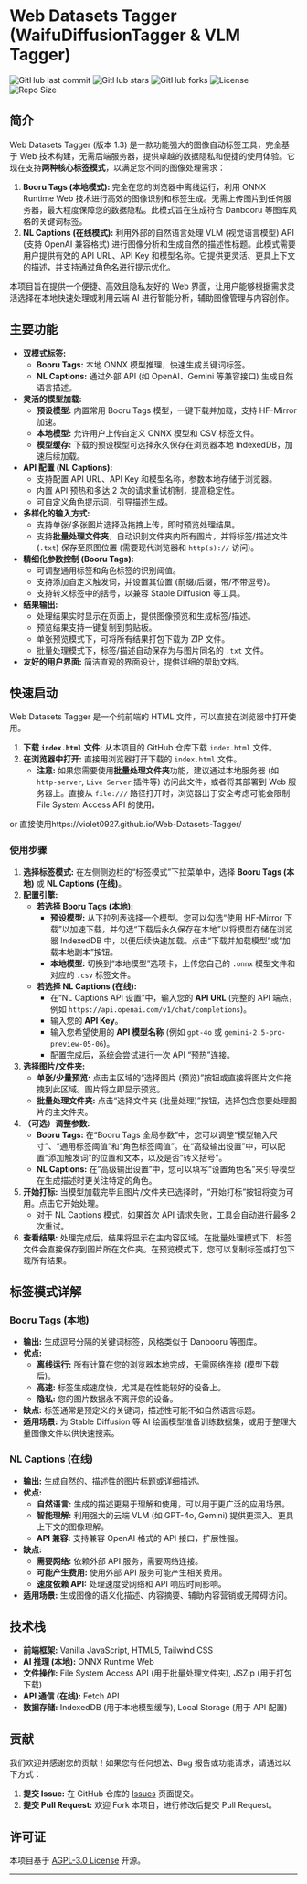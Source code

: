 # Web Datasets Tagger (WaifuDiffusionTagger & VLM Tagger)

![GitHub last commit](https://img.shields.io/github/last-commit/violet0927/Web-Datasets-Tagger?color=blue&style=flat-square)
![GitHub stars](https://img.shields.io/github/stars/violet0927/Web-Datasets-Tagger?style=flat-square)
![GitHub forks](https://img.shields.io/github/forks/violet0927/Web-Datasets-Tagger?style=flat-square)
![License](https://img.shields.io/github/license/violet0927/Web-Datasets-Tagger?style=flat-square)
![Repo Size](https://img.shields.io/github/repo-size/violet0927/Web-Datasets-Tagger?style=flat-square)

## 简介

Web Datasets Tagger (版本 1.3) 是一款功能强大的图像自动标签工具，完全基于 Web 技术构建，无需后端服务器，提供卓越的数据隐私和便捷的使用体验。它现在支持**两种核心标签模式**，以满足您不同的图像处理需求：

1.  **Booru Tags (本地模式):** 完全在您的浏览器中离线运行，利用 ONNX Runtime Web 技术进行高效的图像识别和标签生成。无需上传图片到任何服务器，最大程度保障您的数据隐私。此模式旨在生成符合 Danbooru 等图库风格的关键词标签。
2.  **NL Captions (在线模式):** 利用外部的自然语言处理 VLM (视觉语言模型) API (支持 OpenAI 兼容格式) 进行图像分析和生成自然的描述性标题。此模式需要用户提供有效的 API URL、API Key 和模型名称。它提供更灵活、更具上下文的描述，并支持通过角色名进行提示优化。

本项目旨在提供一个便捷、高效且隐私友好的 Web 界面，让用户能够根据需求灵活选择在本地快速处理或利用云端 AI 进行智能分析，辅助图像管理与内容创作。

## 主要功能

*   **双模式标签:**
    *   **Booru Tags:** 本地 ONNX 模型推理，快速生成关键词标签。
    *   **NL Captions:** 通过外部 API (如 OpenAI、Gemini 等兼容接口) 生成自然语言描述。
*   **灵活的模型加载:**
    *   **预设模型:** 内置常用 Booru Tags 模型，一键下载并加载，支持 HF-Mirror 加速。
    *   **本地模型:** 允许用户上传自定义 ONNX 模型和 CSV 标签文件。
    *   **模型缓存:** 下载的预设模型可选择永久保存在浏览器本地 IndexedDB，加速后续加载。
*   **API 配置 (NL Captions):**
    *   支持配置 API URL、API Key 和模型名称，参数本地存储于浏览器。
    *   内置 API 预热和多达 2 次的请求重试机制，提高稳定性。
    *   可自定义角色提示词，引导描述生成。
*   **多样化的输入方式:**
    *   支持单张/多张图片选择及拖拽上传，即时预览处理结果。
    *   支持**批量处理文件夹**，自动识别文件夹内所有图片，并将标签/描述文件 (`.txt`) 保存至原图位置 (需要现代浏览器和 `http(s)://` 访问)。
*   **精细化参数控制 (Booru Tags):**
    *   可调整通用标签和角色标签的识别阈值。
    *   支持添加自定义触发词，并设置其位置 (前缀/后缀，带/不带逗号)。
    *   支持转义标签中的括号，以兼容 Stable Diffusion 等工具。
*   **结果输出:**
    *   处理结果实时显示在页面上，提供图像预览和生成标签/描述。
    *   预览结果支持一键复制到剪贴板。
    *   单张预览模式下，可将所有结果打包下载为 ZIP 文件。
    *   批量处理模式下，标签/描述自动保存为与图片同名的 `.txt` 文件。
*   **友好的用户界面:** 简洁直观的界面设计，提供详细的帮助文档。

## 快速启动

Web Datasets Tagger 是一个纯前端的 HTML 文件，可以直接在浏览器中打开使用。

1.  **下载 `index.html` 文件:**
    从本项目的 GitHub 仓库下载 `index.html` 文件。
2.  **在浏览器中打开:**
    直接用浏览器打开下载的 `index.html` 文件。
    *   **注意:** 如果您需要使用**批量处理文件夹**功能，建议通过本地服务器 (如 `http-server`, `Live Server` 插件等) 访问此文件，或者将其部署到 Web 服务器上。直接从 `file:///` 路径打开时，浏览器出于安全考虑可能会限制 File System Access API 的使用。

or 直接使用https://violet0927.github.io/Web-Datasets-Tagger/

### 使用步骤

1.  **选择标签模式:** 在左侧侧边栏的“标签模式”下拉菜单中，选择 **Booru Tags (本地)** 或 **NL Captions (在线)**。
2.  **配置引擎:**
    *   **若选择 Booru Tags (本地):**
        *   **预设模型:** 从下拉列表选择一个模型。您可以勾选“使用 HF-Mirror 下载”以加速下载，并勾选“下载后永久保存在本地”以将模型存储在浏览器 IndexedDB 中，以便后续快速加载。点击“下载并加载模型”或“加载本地副本”按钮。
        *   **本地模型:** 切换到“本地模型”选项卡，上传您自己的 `.onnx` 模型文件和对应的 `.csv` 标签文件。
    *   **若选择 NL Captions (在线):**
        *   在“NL Captions API 设置”中，输入您的 **API URL** (完整的 API 端点，例如 `https://api.openai.com/v1/chat/completions`)。
        *   输入您的 **API Key**。
        *   输入您希望使用的 **API 模型名称** (例如 `gpt-4o` 或 `gemini-2.5-pro-preview-05-06`)。
        *   配置完成后，系统会尝试进行一次 API “预热”连接。
3.  **选择图片/文件夹:**
    *   **单张/少量预览:** 点击主区域的“选择图片 (预览)”按钮或直接将图片文件拖拽到此区域。图片将立即显示预览。
    *   **批量处理文件夹:** 点击“选择文件夹 (批量处理)”按钮，选择包含您要处理图片的主文件夹。
4.  **（可选）调整参数:**
    *   **Booru Tags:** 在“Booru Tags 全局参数”中，您可以调整“模型输入尺寸”、“通用标签阈值”和“角色标签阈值”。在“高级输出设置”中，可以配置“添加触发词”的位置和文本，以及是否“转义括号”。
    *   **NL Captions:** 在“高级输出设置”中，您可以填写“设置角色名”来引导模型在生成描述时更关注特定的角色。
5.  **开始打标:**
    当模型加载完毕且图片/文件夹已选择时，“开始打标”按钮将变为可用。点击它开始处理。
    *   对于 NL Captions 模式，如果首次 API 请求失败，工具会自动进行最多 2 次重试。
6.  **查看结果:**
    处理完成后，结果将显示在主内容区域。在批量处理模式下，标签文件会直接保存到图片所在文件夹。在预览模式下，您可以复制标签或打包下载所有结果。

## 标签模式详解

### Booru Tags (本地)

*   **输出:** 生成逗号分隔的关键词标签，风格类似于 Danbooru 等图库。
*   **优点:**
    *   **离线运行:** 所有计算在您的浏览器本地完成，无需网络连接 (模型下载后)。
    *   **高速:** 标签生成速度快，尤其是在性能较好的设备上。
    *   **隐私:** 您的图片数据永不离开您的设备。
*   **缺点:** 标签通常是预定义的关键词，描述性可能不如自然语言标题。
*   **适用场景:** 为 Stable Diffusion 等 AI 绘画模型准备训练数据集，或用于整理大量图像文件以供快速搜索。

### NL Captions (在线)

*   **输出:** 生成自然的、描述性的图片标题或详细描述。
*   **优点:**
    *   **自然语言:** 生成的描述更易于理解和使用，可以用于更广泛的应用场景。
    *   **智能理解:** 利用强大的云端 VLM (如 GPT-4o, Gemini) 提供更深入、更具上下文的图像理解。
    *   **API 兼容:** 支持兼容 OpenAI 格式的 API 接口，扩展性强。
*   **缺点:**
    *   **需要网络:** 依赖外部 API 服务，需要网络连接。
    *   **可能产生费用:** 使用外部 API 服务可能产生相关费用。
    *   **速度依赖 API:** 处理速度受网络和 API 响应时间影响。
*   **适用场景:** 生成图像的语义化描述、内容摘要、辅助内容营销或无障碍访问。

## 技术栈

*   **前端框架:** Vanilla JavaScript, HTML5, Tailwind CSS
*   **AI 推理 (本地):** ONNX Runtime Web
*   **文件操作:** File System Access API (用于批量处理文件夹), JSZip (用于打包下载)
*   **API 通信 (在线):** Fetch API
*   **数据存储:** IndexedDB (用于本地模型缓存), Local Storage (用于 API 配置)

## 贡献

我们欢迎并感谢您的贡献！如果您有任何想法、Bug 报告或功能请求，请通过以下方式：

1.  **提交 Issue:** 在 GitHub 仓库的 [Issues](https://github.com/violet0927/Web-Datasets-Tagger/issues) 页面提交。
2.  **提交 Pull Request:** 欢迎 Fork 本项目，进行修改后提交 Pull Request。

## 许可证

本项目基于 [AGPL-3.0 License](https://github.com/violet0927/Web-Datasets-Tagger/blob/main/LICENSE) 开源。

---
